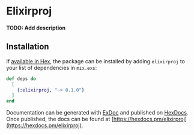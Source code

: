 # Elixirproj

**TODO: Add description**

## Installation

If [available in Hex](https://hex.pm/docs/publish), the package can be installed
by adding `elixirproj` to your list of dependencies in `mix.exs`:

```elixir
def deps do
  [
    {:elixirproj, "~> 0.1.0"}
  ]
end
```

Documentation can be generated with [ExDoc](https://github.com/elixir-lang/ex_doc)
and published on [HexDocs](https://hexdocs.pm). Once published, the docs can
be found at [https://hexdocs.pm/elixirproj](https://hexdocs.pm/elixirproj).

